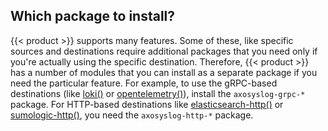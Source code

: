 ---
---
## Which package to install?

{{< product >}} supports many features. Some of these, like specific sources and destinations require additional packages that you need only if you're actually using the specific destination. Therefore, {{< product >}} has a number of modules that you can install as a separate package if you need the particular feature. For example, to use the gRPC-based destinations (like [loki()](https://axoflow.com/docs/axosyslog-core/chapter-destinations/destination-loki/) or [opentelemetry()](https://axoflow.com/docs/axosyslog-core/chapter-destinations/opentelemetry/)), install the `axosyslog-grpc-*` package. For HTTP-based destinations like [elasticsearch-http()](https://axoflow.com/docs/axosyslog-core/chapter-destinations/configuring-destinations-elasticsearch-http/) or [sumologic-http()](https://axoflow.com/docs/axosyslog-core/chapter-destinations/destination-sumologic-intro/), you need the `axosyslog-http-*` package.
